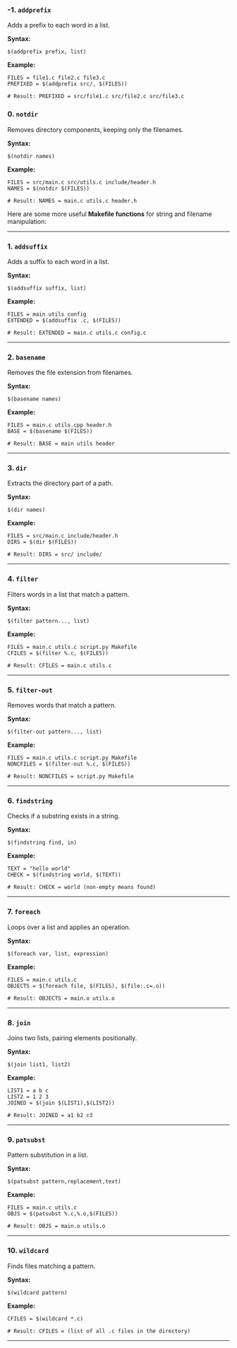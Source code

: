 ### -1. `addprefix`
Adds a prefix to each word in a list.

**Syntax:**
```make
$(addprefix prefix, list)
```
**Example:**
```make
FILES = file1.c file2.c file3.c
PREFIXED = $(addprefix src/, $(FILES))

# Result: PREFIXED = src/file1.c src/file2.c src/file3.c
```

### 0. `notdir`
Removes directory components, keeping only the filenames.

**Syntax:**
```make
$(notdir names)
```
**Example:**
```make
FILES = src/main.c src/utils.c include/header.h
NAMES = $(notdir $(FILES))

# Result: NAMES = main.c utils.c header.h
```
Here are some more useful **Makefile functions** for string and filename manipulation:

---

### 1. **`addsuffix`**
Adds a suffix to each word in a list.

**Syntax:**
```make
$(addsuffix suffix, list)
```
**Example:**
```make
FILES = main utils config
EXTENDED = $(addsuffix .c, $(FILES))

# Result: EXTENDED = main.c utils.c config.c
```

---

### 2. **`basename`**
Removes the file extension from filenames.

**Syntax:**
```make
$(basename names)
```
**Example:**
```make
FILES = main.c utils.cpp header.h
BASE = $(basename $(FILES))

# Result: BASE = main utils header
```

---

### 3. **`dir`**
Extracts the directory part of a path.

**Syntax:**
```make
$(dir names)
```
**Example:**
```make
FILES = src/main.c include/header.h
DIRS = $(dir $(FILES))

# Result: DIRS = src/ include/
```

---

### 4. **`filter`**
Filters words in a list that match a pattern.

**Syntax:**
```make
$(filter pattern..., list)
```
**Example:**
```make
FILES = main.c utils.c script.py Makefile
CFILES = $(filter %.c, $(FILES))

# Result: CFILES = main.c utils.c
```

---

### 5. **`filter-out`**
Removes words that match a pattern.

**Syntax:**
```make
$(filter-out pattern..., list)
```
**Example:**
```make
FILES = main.c utils.c script.py Makefile
NONCFILES = $(filter-out %.c, $(FILES))

# Result: NONCFILES = script.py Makefile
```

---

### 6. **`findstring`**
Checks if a substring exists in a string.

**Syntax:**
```make
$(findstring find, in)
```
**Example:**
```make
TEXT = "hello world"
CHECK = $(findstring world, $(TEXT))

# Result: CHECK = world (non-empty means found)
```

---

### 7. **`foreach`**
Loops over a list and applies an operation.

**Syntax:**
```make
$(foreach var, list, expression)
```
**Example:**
```make
FILES = main.c utils.c
OBJECTS = $(foreach file, $(FILES), $(file:.c=.o))

# Result: OBJECTS = main.o utils.o
```

---

### 8. **`join`**
Joins two lists, pairing elements positionally.

**Syntax:**
```make
$(join list1, list2)
```
**Example:**
```make
LIST1 = a b c
LIST2 = 1 2 3
JOINED = $(join $(LIST1),$(LIST2))

# Result: JOINED = a1 b2 c3
```

---

### 9. **`patsubst`**
Pattern substitution in a list.

**Syntax:**
```make
$(patsubst pattern,replacement,text)
```
**Example:**
```make
FILES = main.c utils.c
OBJS = $(patsubst %.c,%.o,$(FILES))

# Result: OBJS = main.o utils.o
```

---

### 10. **`wildcard`**
Finds files matching a pattern.

**Syntax:**
```make
$(wildcard pattern)
```
**Example:**
```make
CFILES = $(wildcard *.c)

# Result: CFILES = (list of all .c files in the directory)
```

---
